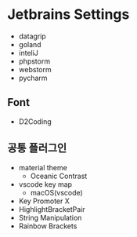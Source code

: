 # Jetbrains Settings

- datagrip
- goland
- inteliJ
- phpstorm
- webstorm
- pycharm

## Font
- D2Coding

## 공통 플러그인
- material theme
    - Oceanic Contrast
- vscode key map
    - macOS(vscode)
- Key Promoter X
- HighlightBracketPair
- String Manipulation
- Rainbow Brackets

